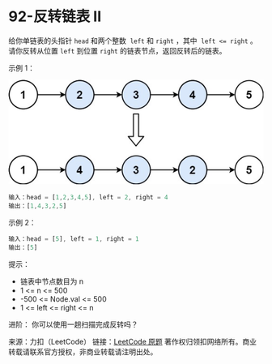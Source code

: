 # 92-反转链表 II

给你单链表的头指针 `head` 和两个整数  `left` 和 `right` ，其中  `left <= right` 。请你反转从位置 `left` 到位置 `right` 的链表节点，返回反转后的链表。

示例 1：

![图示](./rev2ex2.jpg)

```js
输入：head = [1,2,3,4,5], left = 2, right = 4
输出：[1,4,3,2,5]
```

示例 2：

```js
输入：head = [5], left = 1, right = 1
输出：[5]
```

提示：

* 链表中节点数目为 n
* 1 <= n <= 500
* -500 <= Node.val <= 500
* 1 <= left <= right <= n
 

进阶： 你可以使用一趟扫描完成反转吗？

来源：力扣（LeetCode）
链接：[LeetCode 原题](https://leetcode-cn.com/problems/reverse-linked-list-ii)
著作权归领扣网络所有。商业转载请联系官方授权，非商业转载请注明出处。

